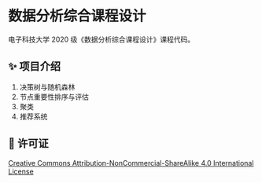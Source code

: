 # 数据分析综合课程设计

电子科技大学 2020 级《数据分析综合课程设计》课程代码。

## ✨ 项目介绍

1. 决策树与随机森林
2. 节点重要性排序与评估
3. 聚类
4. 推荐系统

## 📄 许可证

[Creative Commons Attribution-NonCommercial-ShareAlike 4.0 International License](https://creativecommons.org/licenses/by-nc-sa/4.0/)
